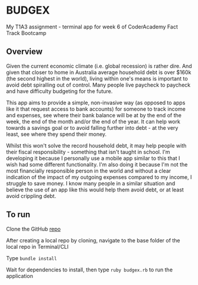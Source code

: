 # BUDGEX

My T1A3 assignment - terminal app for week 6 of CoderAcademy Fact Track Bootcamp

## Overview

Given the current economic climate (i.e. global recession) is rather dire. And given that closer to home in Australia average household debt is over $160k (the second highest in the world), living within one's means is important to avoid debt spiralling out of control. Many people live paycheck to paycheck and have difficulty budgeting for the future.

This app aims to provide a simple, non-invasive way (as opposed to apps like it that request access to bank accounts) for someone to track income and expenses, see where their bank balance will be at by the end of the week, the end of the month and/or the end of the year. It can help work towards a savings goal or to avoid falling further into debt - at the very least, see where they spend their money.

Whilst this won't solve the record household debt, it may help people with their fiscal responsibility - something that isn't taught in school. I'm developing it because I personally use a mobile app similar to this that I wish had some different functionality. I'm also doing it because I'm not the most financially responsible person in the world and without a clear indication of the impact of my outgoing expenses compared to my income, I struggle to save money. I know many people in a similar situation and believe the use of an app like this would help them avoid debt, or at least avoid crippling debt.

## To run

Clone the GitHub [repo](https://github.com/sthobropdr/budgex.git)

After creating a local repo by cloning, navigate to the base folder of the local repo in Terminal/CLI

Type `bundle install`

Wait for dependencies to install, then type `ruby budgex.rb` to run the application
